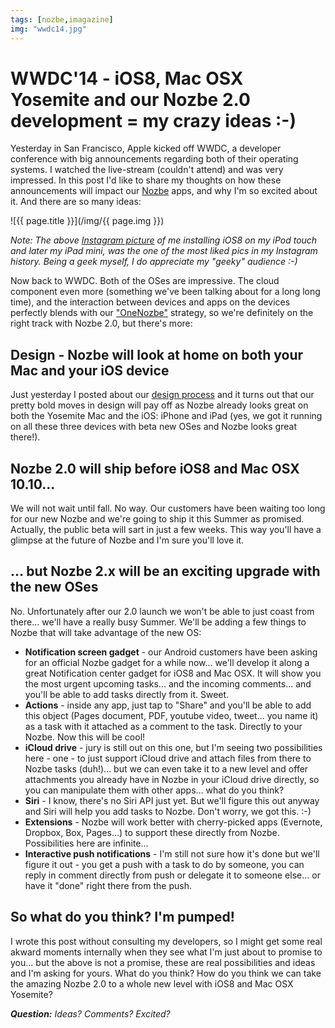 ```yaml
---
tags: [nozbe,imagazine]
img: "wwdc14.jpg"
---
```


# WWDC'14 - iOS8, Mac OSX Yosemite and our Nozbe 2.0 development = my crazy ideas :-)

Yesterday in San Francisco, Apple kicked off WWDC, a developer conference with big announcements regarding both of their operating systems. I watched the live-stream (couldn't attend) and was very impressed. In this post I'd like to share my thoughts on how these announcements will impact our [Nozbe][n] apps, and why I'm so excited about it. And there are so many ideas:

<!--More-->

![{{ page.title }}](/img/{{ page.img }})

*Note: The above [Instagram picture][1] of me installing iOS8 on my iPod touch and later my iPad mini, was the one of the most liked pics in my Instagram history. Being a geek myself, I do appreciate my "geeky" audience :-)*

Now back to WWDC. Both of the OSes are impressive. The cloud component even more (something we've been talking about for a long long time), and the interaction between devices and apps on the devices perfectly blends with our ["OneNozbe"][2] strategy, so we're definitely on the right track with Nozbe 2.0, but there's more:



## Design - Nozbe will look at home on both your Mac and your iOS device

Just yesterday I posted about our [design process][3] and it turns out that our pretty bold moves in design will pay off as Nozbe already looks great on both the Yosemite Mac and the iOS: iPhone and iPad (yes, we got it running on all these three devices with beta new OSes and Nozbe looks great there!).

## Nozbe 2.0 will ship before iOS8 and Mac OSX 10.10...

We will not wait until fall. No way. Our customers have been waiting too long for our new Nozbe and we're going to ship it this Summer as promised. Actually, the public beta will sart in just a few weeks. This way you'll have a glimpse at the future of Nozbe and I'm sure you'll love it.

## ... but Nozbe 2.x will be an exciting upgrade with the new OSes

No. Unfortunately after our 2.0 launch we won't be able to just coast from there... we'll have a really busy Summer. We'll be adding a few things to Nozbe that will take advantage of the new OS:

* **Notification screen gadget** - our Android customers have been asking for an official Nozbe gadget for a while now... we'll develop it along a great Notification center gadget for iOS8 and Mac OSX. It will show you the most urgent upcoming tasks... and the incoming comments... and you'll be able to add tasks directly from it. Sweet.
* **Actions** - inside any app, just tap to "Share" and you'll be able to add this object (Pages document, PDF, youtube video, tweet... you name it) as a task with it attached as a comment to the task. Directly to your Nozbe. Now this will be cool!
* **iCloud drive** - jury is still out on this one, but I'm seeing two possibilities here - one - to just support iCloud drive and attach files from there to Nozbe tasks (duh!)... but we can even take it to a new level and offer attachments you already have in Nozbe in your iCloud drive directly, so you can manipulate them with other apps... what do you think?
* **Siri** - I know, there's no Siri API just yet. But we'll figure this out anyway and Siri will help you add tasks to Nozbe. Don't worry, we got this. :-)
* **Extensions** - Nozbe will work better with cherry-picked apps (Evernote, Dropbox, Box, Pages...) to support these directly from Nozbe. Possibilities here are infinite...
* **Interactive push notifications** - I'm still not sure how it's done but we'll figure it out - you get a push with a task to do by someone, you can reply in comment directly from push or delegate it to someone else... or have it "done" right there from the push.

## So what do you think? I'm pumped!

I wrote this post without consulting my developers, so I might get some real akward moments internally when they see what I'm just about to promise to you... but the above is not a promise, these are real possibilities and ideas and I'm asking for yours. What do you think? How do you think we can take the amazing Nozbe 2.0 to a whole new level with iOS8 and Mac OSX Yosemite?

***Question:*** *Ideas? Comments? Excited?*

[1]: http://instagram.com/p/owXnj7J_SE/
[2]: http://nozbe.com/blog/onenozbe/
[3]: http://michaelsliwinski.com/design
[iMagazine]: http://iMagazine.pl
[Dropbox]: http://db.tt/kD7Liux
[Evernote]: /how-i-use-evernote
[It's all about Passion!]: /passion
[Nozbe]: http://nozbe.com/
[s]: http://nozbe.com/signup
[#iPadOnly]: http://ipadonlybook.com/
[Productive! Magazine]: http://productivemag.com/
[Productive! Show]: /show
[Twitter]: http://twitter.com/MSliwinski



[n]: https://michael.gratis/nozbe